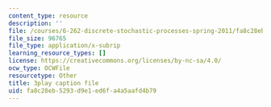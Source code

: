 ```yaml
---
content_type: resource
description: ''
file: /courses/6-262-discrete-stochastic-processes-spring-2011/fa8c28eb5293d9e1ed6fa4a5aafd4b79_fY7NgCWCWoQ.srt
file_size: 96765
file_type: application/x-subrip
learning_resource_types: []
license: https://creativecommons.org/licenses/by-nc-sa/4.0/
ocw_type: OCWFile
resourcetype: Other
title: 3play caption file
uid: fa8c28eb-5293-d9e1-ed6f-a4a5aafd4b79
---
```

